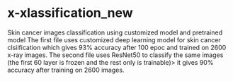 # x-xlassification_new
Skin cancer images classification using customized model and pretrained model
The first file uses customized deep learning model for skin cancer clsiification which gives 93% accuracy after 100 epoc and trained on 2600 x-ray images.
The second file uses ResNet50 to classify the same images (the first 60 layer is frozen and the rest only is trainable)> it gives 90% accuracy after training on 2600 images.
